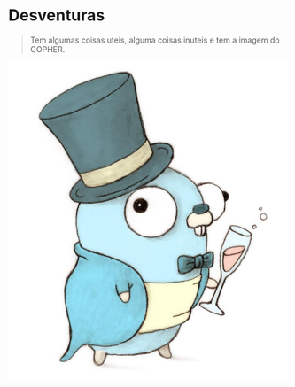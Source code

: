 # Desventuras

> Tem algumas coisas uteis, alguma coisas inuteis e tem a imagem do GOPHER.

![Gopher](https://github.com/zerocowl/desventuras/blob/master/gala.jpg)
